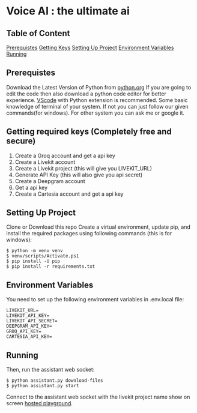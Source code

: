 # Voice AI : the ultimate ai

## Table of Content
[Prerequistes](#prerequistes)
[Getting Keys](#getting-required-keys-completely-free-and-secure)
[Setting Up Project](#setting-up-project)
[Environment Variables](#environment-variables)
[Running](#running)

## Prerequistes
Download the Latest Version of Python from [python.org]([https://python.org](https://www.python.org/downloads/))
If you are going to edit the code then also download a python code editor for better experience. [VScode](https://code.visualstudio.com/Download) with Python extension is recommended.
Some basic knowledge of terminal of your system. If not you can just follow our given commands(for windows). For other system you can ask me or google it.

## Getting required keys (Completely free and secure)
1) Create a Groq account and get a api key
2) Create a Livekit account
3) Create a Livekit project (this will give you LIVEKIT_URL)
4) Generate API Key (this will also give you api secret)
5) Create a Deepgram account
6) Get a api key
7) Create a Cartesia account and get a api key

## Setting Up Project
Clone or Download this repo
Create a virtual environment, update pip, and install the required packages using following commands (this is for windows):
```
$ python -m venv venv
$ venv/scripts/Activate.ps1
$ pip install -U pip
$ pip install -r requirements.txt
```
## Environment Variables
You need to set up the following environment variables in .env.local file:
```
LIVEKIT_URL=
LIVEKIT_API_KEY=
LIVEKIT_API_SECRET=
DEEPGRAM_API_KEY=
GROQ_API_KEY=
CARTESIA_API_KEY=
```

## Running
Then, run the assistant web socket:

```
$ python assistant.py download-files
$ python assistant.py start
```

Connect to the assistant web socket with the livekit project name show on screen [hosted playground](https://agents-playground.livekit.io/).
